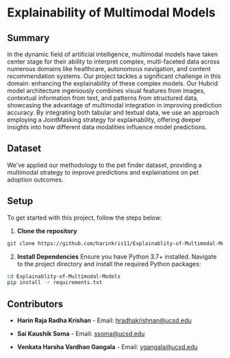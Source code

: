<!-- # Explainablity-of-Multimodal-Models
This repository explores enhancing multimodal model explainability in pet adoption predictions, focusing on text, tabular, and image data integration. It features the 'Joint --Masker' method, addressing SHAP explainer limitations in diverse data contexts.-->
# Explainability of Multimodal Models

## Summary

In the dynamic field of artificial intelligence, multimodal models have taken center stage for their ability to interpret complex, multi-faceted data across numerous domains like healthcare, autonomous navigation, and content recommendation systems. Our project tackles a significant challenge in this domain: enhancing the explainability of these complex models.
Our Hubrid model architecture ingeniously combines visual features from images, contextual information from text, and patterns from structured data, showcasing the advantage of multimodal integration in improving prediction accuracy. By integrating both tabular and textual data, we use an approach employing a JointMasking strategy for explainability, offering deeper insights into how different data modalities influence model predictions.

## Dataset
We've applied our methodology to the pet finder dataset, providing a multimodal strategy to improve predictions and explainations on pet adoption outcomes.

## Setup

To get started with this project, follow the steps below:

1. **Clone the repository**

  ```bash
  git clone https://github.com/harinkris11/Explainablity-of-Multimodal-Models.git
  ```

2. **Install Dependencies**
  Ensure you have Python 3.7+ installed. Navigate to the project directory and install the required Python packages:
  ```bash
  cd Explainablity-of-Multimodal-Models
  pip install -r requirements.txt
  ```
## Contributors

- **Harin Raja Radha Krishan** - Email: [hradhakrishnan@ucsd.edu](mailto:hradhakrishnan@ucsd.edu)

- **Sai Kaushik Soma** - Email: [ssoma@ucsd.edu](mailto:ssoma@ucsd.edu)

- **Venkata Harsha Vardhan Gangala** - Email: [vgangala@ucsd.edu](mailto:vgangala@ucsd.edu)
